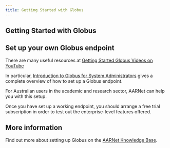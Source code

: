 ```yaml
---
title: Getting Started with Globus
---
```


## Getting Started with Globus

## Set up your own Globus endpoint

There are many useful resources at [Getting Started Globus Videos on YouTube](https://www.youtube.com/watch?v=bLjLsO6hgVw&list=PLLCSx-IFoBeu2F-HF-DMoc5_AUsvYft8c)

In particular, [Introduction to Globus for System Administrators](https://www.youtube.com/watch?v=86uEdOOfY7g&t=2272s) gives a complete overview of how to set up a Globus endpoint.

For Australian users in the academic and research sector, AARNet can help you with this setup.

Once you have set up a working endpoint, you should arrange a free trial subscription in order to test out the enterprise-level features offered.

## More information
Find out more about setting up Globus on the [AARNet Knowledge Base](https://support.aarnet.edu.au/hc/en-us/categories/5318479482767-Globus).

 
